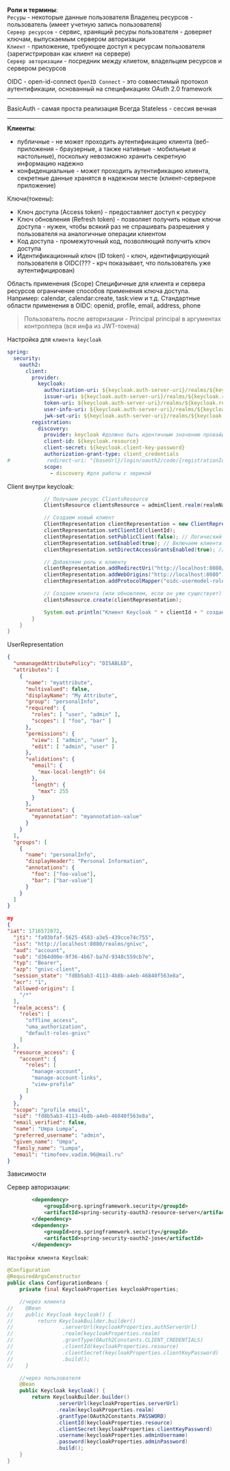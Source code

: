 

**Роли и термины**:  
`Ресуры` - некоторые данные пользователя
Владелец ресурсов - пользователь (имеет учетную запись пользователя)  
`Сервер ресурсов` - сервис, хранящий ресуры пользователя - доверяет ключам, выпускаемым сервером авторизации  
`Клиент` - приложение, требующее доступ к ресурсам пользователя (зарегистрирован как клиент на сервере)  
`Сервер авторизации` - посредник между клиетом, владельцем ресурсов и сервером ресурсов  

OIDC - open-id-connect 
`OpenID Connect` - это совместимый протокол аутентификации, основанный на спецификациях OAuth 2.0 framework

---

BasicAuth - самая проста реализация
Всегда Stateless - сессия вечная

---

**Клиенты**:  
- публичные - не может проходить аутентификацию клиента (веб-приложения - браузерные, а также нативные - мобильные и настольные), поскольку невозможно хранить секретную информацию надежно
- конфиденциальные - может проходить аутентификацию клиента, секретные данные хранятся в надежном месте (клиент-серверное приложение)

Ключи(токены):  
- Ключ доступа (Access token) - предоставляет доступ к ресурсу
- Ключ обновления (Refresh token) - позволяет получить новые ключи доступа - нужен, чтобы всякий раз не спрашивать разрешения у пользователя на аналогичные операции клиентом
- Код доступа - промежуточный код, позволяющий получить ключ доступа
- Идентификационный ключ (ID token) - ключ, идентифицирующий пользователя в OIDC(??? - крч показывает, что пользователь уже аутентифицирован)

Область применения (Scope)
Специфичные для клиента и сервера ресурсов ограничение способов применения ключа доступа.
Например: calendar, calendar:create, task:view и т.д.
Стандартные области применения в OIDC: openid, profile, email, address, phone

> Пользователь после авторизации - Principal principal в аргументах контроллера (вся инфа из JWT-токена)

Настройка для `клиента keycloak`  
```yml
spring:
  security:
    oauth2:
      client:
        provider:
          keycloak:
            authorization-uri: ${keycloak.auth-server-uri}/realms/${keycloak.realm}/protocol/openid-connect/auth
            issuer-uri: ${keycloak.auth-server-uri}/realms/${keycloak.realm}
            token-uri: ${keycloak.auth-server-uri}/realms/${keycloak.realm}/protocol/openid-connect/token
            user-info-uri: ${keycloak.auth-server-uri}/realms/${keycloak.realm}/protocol/openid-connect/userinfo
            jwk-set-uri: ${keycloak.auth-server-uri}/realms/${keycloak.realm}/protocol/openid-connect/certs
        registration:
          discovery:
            provider: keycloak #должно быть идентичным значению провайдера выше
            client-id: ${keycloak.resource}
            client-secret: ${keycloak.client-key-password}
            authorization-grant-type: client_credentials
#            redirect-uri: "{baseUrl}/login/oauth2/code/{registrationId}"
            scope:
              - discovery #для работы с эврикой
```

Client внутри keycloak:
```java
            // Получаем ресурс ClientsResource
            ClientsResource clientsResource = adminClient.realm(realmName).clients();

            // Создаем новый клиент
            ClientRepresentation clientRepresentation = new ClientRepresentation();
            clientRepresentation.setClientId(clientId);
            clientRepresentation.setPublicClient(false); // Логический флаг, определяющий, является ли клиент публичным.
            clientRepresentation.setEnabled(true); // Включаем клиента.
            clientRepresentation.setDirectAccessGrantsEnabled(true); // Разрешаем непосредственный доступ к API.

            // Добавляем роль к клиенту
            clientRepresentation.addRedirectUri("http://localhost:8080/callback"); // URL для обратного вызова.
            clientRepresentation.addWebOrigins("http://localhost:8080"); // Допустимые URL-адреса происхождения для запросов от приложения. 
            clientRepresentation.addProtocolMapper("oidc-usermodel-role-mapper");

            // Создаем клиента (или обновляем, если он уже существует)
            clientsResource.create(clientRepresentation);

            System.out.println("Клиент Keycloak " + clientId + " создан успешно!");
        }
    }
}
```

UserRepresentation
```json
{
  "unmanagedAttributePolicy": "DISABLED",
  "attributes": [
    {
      "name": "myattribute",
      "multivalued": false,
      "displayName": "My Attribute",
      "group": "personalInfo",
      "required": {
        "roles": [ "user", "admin" ],
        "scopes": [ "foo", "bar" ]
      },
      "permissions": {
        "view": [ "admin", "user" ],
        "edit": [ "admin", "user" ]
      },
      "validations": {
        "email": {
          "max-local-length": 64
        },
        "length": {
          "max": 255
        }
      },
      "annotations": {
        "myannotation": "myannotation-value"
      }
    }
  ],
  "groups": [
    {
      "name": "personalInfo",
      "displayHeader": "Personal Information",
      "annotations": {
        "foo": ["foo-value"],
        "bar": ["bar-value"]
      }
    }
  ]
}

my
{
"iat": 1716572072,
  "jti": "fa93bfaf-5625-4583-a3e5-439cce74c755",
  "iss": "http://localhost:8080/realms/gnivc",
  "aud": "account",
  "sub": "d364d00e-9f36-4b67-ba7d-9348c559cb7e",
  "typ": "Bearer",
  "azp": "gnivc-client",
  "session_state": "fd8b5ab3-4113-4b8b-a4eb-46840f563e8a",
  "acr": "1",
  "allowed-origins": [
    "/*"
  ],
  "realm_access": {
    "roles": [
      "offline_access",
      "uma_authorization",
      "default-roles-gnivc"
    ]
  },
  "resource_access": {
    "account": {
      "roles": [
        "manage-account",
        "manage-account-links",
        "view-profile"
      ]
    }
  },
  "scope": "profile email",
  "sid": "fd8b5ab3-4113-4b8b-a4eb-46840f563e8a",
  "email_verified": false,
  "name": "Umpa Lumpa",
  "preferred_username": "admin",
  "given_name": "Umpa",
  "family_name": "Lumpa",
  "email": "timofeev.vadim.96@mail.ru"
}
```

Зависимости  

Сервер авторизации:  
```xml
        <dependency>
            <groupId>org.springframework.security</groupId>
            <artifactId>spring-security-oauth2-resource-server</artifactId>
        </dependency>
        <dependency>
            <groupId>org.springframework.security</groupId>
            <artifactId>spring-security-oauth2-jose</artifactId>
        </dependency>
```

`Настройки клиента Keycloak`:
```java
@Configuration
@RequiredArgsConstructor
public class ConfigurationBeans {
    private final KeycloakProperties keycloakProperties;

    //через клиента
//    @Bean
//    public Keycloak keycloak() {
//        return KeycloakBuilder.builder()
//                .serverUrl(keycloakProperties.authServerUrl)
//                .realm(keycloakProperties.realm)
//                .grantType(OAuth2Constants.CLIENT_CREDENTIALS)
//                .clientId(keycloakProperties.resource)
//                .clientSecret(keycloakProperties.clientKeyPassword)
//                .build();
//    }

    //через пользователя
    @Bean
    public Keycloak keycloak() {
        return KeycloakBuilder.builder()
                .serverUrl(keycloakProperties.serverUrl)
                .realm(keycloakProperties.realm)
                .grantType(OAuth2Constants.PASSWORD)
                .clientId(keycloakProperties.resource)
                .clientSecret(keycloakProperties.clientKeyPassword)
                .username(keycloakProperties.adminUsername)
                .password(keycloakProperties.adminPassword)
                .build();
    }
}
```